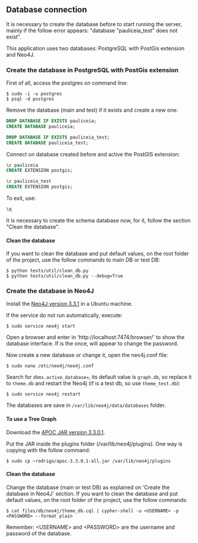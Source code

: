 
## Database connection

It is necessary to create the database before to start running the server, mainly if the follow error appears: "database "pauliceia_test" does not exist".

This application uses two databases: PostgreSQL with PostGis extension and Neo4J.


### Create the database in PostgreSQL with PostGis extension

First of all, access the postgres on command line:

```
$ sudo -i -u postgres
$ psql -d postgres
```

Remove the database (main and test) if it exists and create a new one:

```sql
DROP DATABASE IF EXISTS pauliceia;
CREATE DATABASE pauliceia;

DROP DATABASE IF EXISTS pauliceia_test;
CREATE DATABASE pauliceia_test;
```

Connect on database created before and active the PostGIS extension:

```sql
\c pauliceia
CREATE EXTENSION postgis;

\c pauliceia_test
CREATE EXTENSION postgis;
```

To exit, use:
```sql
\q
```

It is necessary to create the schema database now, for it, follow the section "Clean the database".


#### Clean the database

If you want to clean the database and put default values, on the root folder of the project, use the follow commands to main DB or test DB:

```
$ python tests/util/clean_db.py
$ python tests/util/clean_db.py --debug=True
```


### Create the database in Neo4J

Install the [Neo4J version 3.3.1](https://neo4j.com/docs/operations-manual/current/installation/linux/debian/) in a Ubuntu machine.

If the service do not run automatically, execute:

```
$ sudo service neo4j start
```

Open a browser and enter in 'http://localhost:7474/browser/' to show the database interface. If is the once, will appear to change the password.

Now create a new database or change it, open the neo4j.conf file:

```
$ sudo nano /etc/neo4j/neo4j.conf
```

Search for ```dbms.active_database=```, its default value is ```graph.db```, so replace it to ```theme.db``` and restart the Neo4j (if is a test db, so use ```theme_test.db```):

```
$ sudo service neo4j restart
```

The databases are save in ```/var/lib/neo4j/data/databases``` folder.


#### To use a Tree Graph

Download the [APOC JAR version 3.3.0.1](https://github.com/neo4j-contrib/neo4j-apoc-procedures/releases/3.3.0.1).

Put the JAR inside the plugins folder (/var/lib/neo4j/plugins). One way is copying with the follow command:

```
$ sudo cp ~rodrigo/apoc-3.3.0.1-all.jar /var/lib/neo4j/plugins
```


#### Clean the database

Change the database (main or test DB) as explained on 'Create the database in Neo4J' section.
If you want to clean the database and put default values, on the root folder of the project, use the follow commands:

```
$ cat files/db/neo4j/theme_db.cql | cypher-shell -u <USERNAME> -p <PASSWORD> --format plain
```

Remember: \<USERNAME> and  \<PASSWORD> are the username and password of the database.
